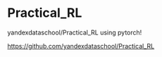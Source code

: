 # Practical_RL

yandexdataschool/Practical_RL  using pytorch!

https://github.com/yandexdataschool/Practical_RL

